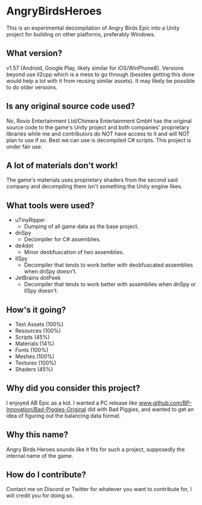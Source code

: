 # AngryBirdsHeroes

This is an experimental decompilation of Angry Birds Epic into a Unity project for building on other platforms, preferably Windows.

## What version?

v1.57 (Android, Google Play, likely similar for iOS/WinPhone8). Versions beyond use il2cpp which is a mess to go through (besides getting this done would help a lot with it from reusing similar assets). It may likely be possible to do older versions.

## Is any original source code used?

No, Rovio Entertainment Ltd/Chimera Entertainment GmbH has the original source code to the game's Unity project and both companies' proprietary libraries while me and contributors do NOT have access to it and will NOT plan to use if so. Best we can use is decompiled C# scripts. This project is under fair use.

## A lot of materials don't work!

The game's materials uses proprietary shaders from the second said company and decompiling them isn't something the Unity engine likes.

## What tools were used?

* uTinyRipper 
  * Dumping of all game data as the base project.
* dnSpy
  * Decompiler for C# assemblies.
* de4dot
  * Minor deobfuscation of two assemblies.
* IlSpy
  * Decompiler that tends to work better with deobfuscated assemblies when dnSpy doesn't.
* JetBrains dotPeek
  * Decompiler that tends to work better with assemblies when dnSpy or IlSpy doesn't.

## How's it going?

* Text Assets (100%)
* Resources (100%)
* Scripts (45%)
* Materials (14%)
* Fonts (100%)
* Meshes (100%)
* Textures (100%)
* Shaders (45%)

## Why did you consider this project?

I enjoyed AB Epic as a kid. I wanted a PC release like www.github.com/BP-Innovation/Bad-Piggies-Original did with Bad Piggies, and wanted to get an idea of figuring out the balancing data format.

## Why this name?

Angry Birds Heroes sounds like it fits for such a project, supposedly the internal name of the game.

## How do I contribute?

Contact me on Discord or Twitter for whatever you want to contribute for, I will credit you for doing so.
